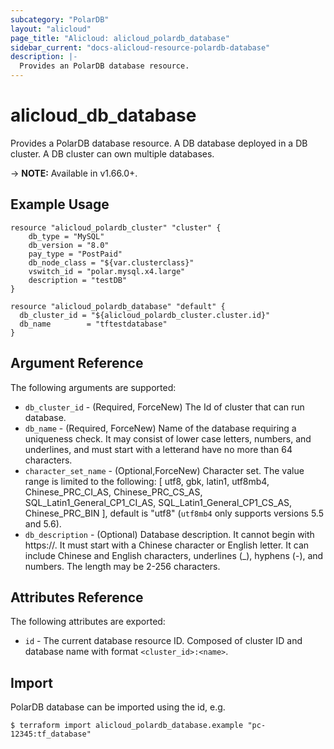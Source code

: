 ```yaml
---
subcategory: "PolarDB"
layout: "alicloud"
page_title: "Alicloud: alicloud_polardb_database"
sidebar_current: "docs-alicloud-resource-polardb-database"
description: |-
  Provides an PolarDB database resource.
---
```


# alicloud\_db\_database

Provides a PolarDB database resource. A DB database deployed in a DB cluster. A DB cluster can own multiple databases.

-> **NOTE:** Available in v1.66.0+.

## Example Usage

```
resource "alicloud_polardb_cluster" "cluster" {
    db_type = "MySQL"
    db_version = "8.0"
    pay_type = "PostPaid"
    db_node_class = "${var.clusterclass}"
    vswitch_id = "polar.mysql.x4.large"
    description = "testDB"
}

resource "alicloud_polardb_database" "default" {
  db_cluster_id = "${alicloud_polardb_cluster.cluster.id}"
  db_name        = "tftestdatabase"
}
```

## Argument Reference

The following arguments are supported:

* `db_cluster_id` - (Required, ForceNew) The Id of cluster that can run database.
* `db_name` - (Required, ForceNew) Name of the database requiring a uniqueness check. It may consist of lower case letters, numbers, and underlines, and must start with a letterand have no more than 64 characters.
* `character_set_name` - (Optional,ForceNew) Character set. The value range is limited to the following: [ utf8, gbk, latin1, utf8mb4, Chinese_PRC_CI_AS, Chinese_PRC_CS_AS, SQL_Latin1_General_CP1_CI_AS, SQL_Latin1_General_CP1_CS_AS, Chinese_PRC_BIN ], default is "utf8" \(`utf8mb4` only supports versions 5.5 and 5.6\).
* `db_description` - (Optional) Database description. It cannot begin with https://. It must start with a Chinese character or English letter. It can include Chinese and English characters, underlines (_), hyphens (-), and numbers. The length may be 2-256 characters.

## Attributes Reference

The following attributes are exported:

* `id` - The current database resource ID. Composed of cluster ID and database name with format `<cluster_id>:<name>`.

## Import

PolarDB database can be imported using the id, e.g.

```
$ terraform import alicloud_polardb_database.example "pc-12345:tf_database"
```
